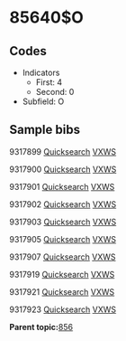 # 85640$O

## Codes

-   Indicators
    -   First: 4
    -   Second: 0
-   Subfield: O

## Sample bibs

9317899 [Quicksearch](https://search.library.yale.edu/catalog/9317899) [VXWS](http://prodorbis.library.yale.edu:7014/vxws/GetHoldingsService?bibId=9317899)

9317900 [Quicksearch](https://search.library.yale.edu/catalog/9317900) [VXWS](http://prodorbis.library.yale.edu:7014/vxws/GetHoldingsService?bibId=9317900)

9317901 [Quicksearch](https://search.library.yale.edu/catalog/9317901) [VXWS](http://prodorbis.library.yale.edu:7014/vxws/GetHoldingsService?bibId=9317901)

9317902 [Quicksearch](https://search.library.yale.edu/catalog/9317902) [VXWS](http://prodorbis.library.yale.edu:7014/vxws/GetHoldingsService?bibId=9317902)

9317903 [Quicksearch](https://search.library.yale.edu/catalog/9317903) [VXWS](http://prodorbis.library.yale.edu:7014/vxws/GetHoldingsService?bibId=9317903)

9317905 [Quicksearch](https://search.library.yale.edu/catalog/9317905) [VXWS](http://prodorbis.library.yale.edu:7014/vxws/GetHoldingsService?bibId=9317905)

9317907 [Quicksearch](https://search.library.yale.edu/catalog/9317907) [VXWS](http://prodorbis.library.yale.edu:7014/vxws/GetHoldingsService?bibId=9317907)

9317919 [Quicksearch](https://search.library.yale.edu/catalog/9317919) [VXWS](http://prodorbis.library.yale.edu:7014/vxws/GetHoldingsService?bibId=9317919)

9317921 [Quicksearch](https://search.library.yale.edu/catalog/9317921) [VXWS](http://prodorbis.library.yale.edu:7014/vxws/GetHoldingsService?bibId=9317921)

9317923 [Quicksearch](https://search.library.yale.edu/catalog/9317923) [VXWS](http://prodorbis.library.yale.edu:7014/vxws/GetHoldingsService?bibId=9317923)

**Parent topic:**[856](../../tags/856/856.md)

